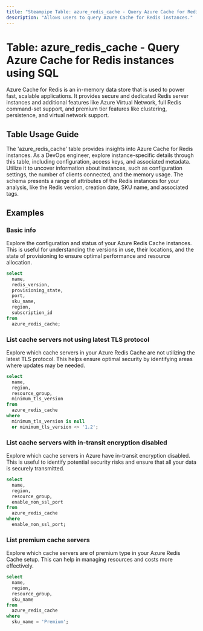 ```yaml
---
title: "Steampipe Table: azure_redis_cache - Query Azure Cache for Redis instances using SQL"
description: "Allows users to query Azure Cache for Redis instances."
---
```


# Table: azure_redis_cache - Query Azure Cache for Redis instances using SQL

Azure Cache for Redis is an in-memory data store that is used to power fast, scalable applications. It provides secure and dedicated Redis server instances and additional features like Azure Virtual Network, full Redis command-set support, and premium tier features like clustering, persistence, and virtual network support.

## Table Usage Guide

The 'azure_redis_cache' table provides insights into Azure Cache for Redis instances. As a DevOps engineer, explore instance-specific details through this table, including configuration, access keys, and associated metadata. Utilize it to uncover information about instances, such as configuration settings, the number of clients connected, and the memory usage. The schema presents a range of attributes of the Redis instances for your analysis, like the Redis version, creation date, SKU name, and associated tags.

## Examples

### Basic info
Explore the configuration and status of your Azure Redis Cache instances. This is useful for understanding the versions in use, their locations, and the state of provisioning to ensure optimal performance and resource allocation.

```sql
select
  name,
  redis_version,
  provisioning_state,
  port,
  sku_name,
  region,
  subscription_id
from
  azure_redis_cache;
```

### List cache servers not using latest TLS protocol
Explore which cache servers in your Azure Redis Cache are not utilizing the latest TLS protocol. This helps ensure optimal security by identifying areas where updates may be needed.

```sql
select
  name,
  region,
  resource_group,
  minimum_tls_version
from
  azure_redis_cache
where
  minimum_tls_version is null
  or minimum_tls_version <> '1.2';
```

### List cache servers with in-transit encryption disabled
Explore which cache servers in Azure have in-transit encryption disabled. This is useful to identify potential security risks and ensure that all your data is securely transmitted.

```sql
select
  name,
  region,
  resource_group,
  enable_non_ssl_port
from
  azure_redis_cache
where
  enable_non_ssl_port;
```

### List premium cache servers
Explore which cache servers are of premium type in your Azure Redis Cache setup. This can help in managing resources and costs more effectively.

```sql
select
  name,
  region,
  resource_group,
  sku_name
from
  azure_redis_cache
where
  sku_name = 'Premium';
```